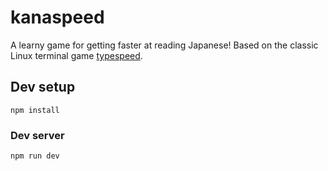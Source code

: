 # kanaspeed

A learny game for getting faster at reading Japanese! Based on the classic Linux terminal game [typespeed](https://linux.die.net/man/6/typespeed).

## Dev setup

```
npm install
```

### Dev server

```
npm run dev
```